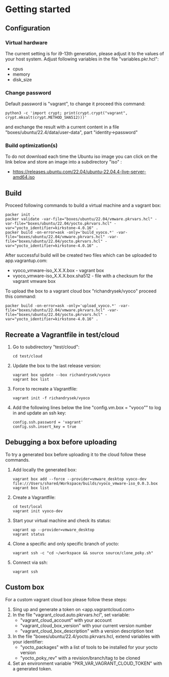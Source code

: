 # Getting started

## Configuration

### Virtual hardware

The current setting is for i9-13th generation, please adjust it to the values
of your host system. Adjust following variables in the file "variables.pkr.hcl":

* cpus
* memory
* disk_size

### Change password

Default password is "vagrant", to change it proceed this command:

```shell
python3 -c 'import crypt; print(crypt.crypt("vagrant", crypt.mksalt(crypt.METHOD_SHA512)))'
```

and exchange the result with a current content in a file
"boxes/ubuntu/22.4/data/user-data", part "identity->password"

### Build optimization(s)

To do not download each time the Ubuntu iso image you can click on the link
below and store an image into a subdirectory "iso" :

* <https://releases.ubuntu.com/22.04/ubuntu-22.04.4-live-server-amd64.iso>

## Build

Proceed following commands to build a virtual machine and a vagrant box:

```shell
packer init .
packer validate -var-file="boxes/ubuntu/22.04/vmware.pkrvars.hcl" -var-file="boxes/ubuntu/22.04/yocto.pkrvars.hcl" -var="yocto_identifier=kirkstone-4.0.16" .
packer build -on-error=ask -only='build_vyoco.*' -var-file="boxes/ubuntu/22.04/vmware.pkrvars.hcl" -var-file="boxes/ubuntu/22.04/yocto.pkrvars.hcl" -var="yocto_identifier=kirkstone-4.0.16" .
```

After successful build will be created two files which can be uploaded
to app.vagrantup.com:

* vyoco_vmware-iso_X.X.X.box - vagrant box
* vyoco_vmware-iso_X.X.X.box.sha512 - file with a checksum for the vagrant vmware box

To upload the box to a vagrant cloud box "richandrysek/vyoco" proceed this command:

```shell
packer build -on-error=ask -only='upload_vyoco.*' -var-file="boxes/ubuntu/22.04/vmware.pkrvars.hcl" -var-file="boxes/ubuntu/22.04/yocto.pkrvars.hcl" -var="yocto_identifier=kirkstone-4.0.16" .
```

## Recreate a Vagrantfile in test/cloud

1) Go to subdirectory "test/cloud":

    ```shell
    cd test/cloud
    ```

2) Update the box to the last release version:

    ```shell
    vagrant box update --box richandrysek/vyoco
    vagrant box list
    ```

3) Force to recreate a Vagrantfile:

    ```shell
    vagrant init -f richandrysek/vyoco
    ```

4) Add the following lines below the line "config.vm.box = "vyoco"" to log in and update an ssh key:

    ```text
    config.ssh.password = 'vagrant'
    config.ssh.insert_key = true
    ```

## Debugging a box before uploading

To try a generated box before uploading it to the cloud follow these commands.

1) Add locally the generated box:

    ```shell
    vagrant box add --force --provider=vmware_desktop vyoco-dev file:///Users/shared/Workspace/builds/vyoco_vmware-iso_0.0.3.box
    vagrant box list
    ```

2) Create a Vagrantfile:

    ```shell
    cd test/local
    vagrant init vyoco-dev
    ```

3) Start your virtual machine and check its status:

    ```shell
    vagrant up --provider=vmware_desktop
    vagrant status
    ```

4) Clone a specific and only specific branch of yocto:

    ```shell
    vagrant ssh -c "cd ~/workspace && source source/clone_poky.sh"
    ```

5) Connect via ssh:

    ```shell
    vagrant ssh
    ```

## Custom box

For a custom vagrant cloud box please follow these steps:

1) Sing up and generate a token on <app.vagrantcloud.com>
2) In the file "vagrant_cloud.auto.pkrvars.hcl", set variable:
    * "vagrant_cloud_account" with your account
    * "vagrant_cloud_box_version" with your current version number
    * "vagrant_cloud_box_description" with a version description text
3) In the file "boxes/ubuntu/22.4/yocto.pkrvars.hcl, extend variables with your identifier:
    * "yocto_packages" with a list of tools to be installed for your yocto version
    * "yocto_poky_rev" with a revision/branch/tag to be cloned
4) Set an environment variable "PKR_VAR_VAGRANT_CLOUD_TOKEN" with a generated token.
